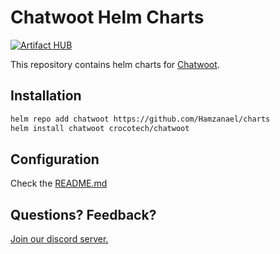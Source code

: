 # Chatwoot Helm Charts
[![Artifact HUB](https://img.shields.io/endpoint?url=https://artifacthub.io/badge/repository/artifact-hub)](https://artifacthub.io/packages/helm/chatwoot/chatwoot)

This repository contains helm charts for [Chatwoot](https://github.com/chatwoot/chatwoot).

## Installation
```bash
helm repo add chatwoot https://github.com/Hamzanael/charts
helm install chatwoot crocotech/chatwoot
```

## Configuration
Check the [README.md](./charts/chatwoot/README.md)

## Questions? Feedback?
[Join our discord server.](https://discord.gg/cJXdrwS)
